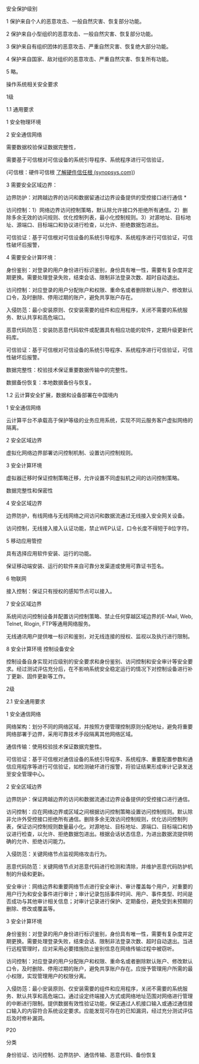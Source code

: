 安全保护级别

1 保护来自个人的恶意攻击、一般自然灾害、恢复部分功能。

2 保护来自小型组织的恶意攻击、一般自然灾害、恢复部分功能。

3 保护来自有组织团体的恶意攻击、严重自然灾害、恢复绝大部分功能。

4 保护来自国家、敌对组织的恶意攻击、严重自然灾害、恢复所有功能。

5 略。



操作系统相关安全要求

1级 

1.1 通用要求

1 安全物理环境

2 安全通信网络

需要数据校验保证数据完整性，

需要基于可信根对可信设备的系统引导程序、系统程序进行可信验证，

(可信根：硬件可信根 [了解硬件信任根 (synopsys.com)](https://www.synopsys.com/zh-cn/china/resources/dwtb/dwtb-cn-q1-21018-rootsoftrusts.html))

3 需要安全区域边界：

边界防护：对跨越边界的访问和数据留通过边界设备提供的受控接口进行通信 *

访问控制：1）网络边界访问控制策略，默认除允许接口外拒绝所有通信。2）删除多余无效的访问规则、优化控制列表，最小化控制规则。3）对源地址、目标地址、源端口、目标端口和协议进行检查，以允许、拒绝数据包进出。

可信验证：基于可信根对可信设备的系统引导程序、系统程序进行可信验证，可信性破坏后报警，

4 需要安全计算环境：

身份鉴别：对登录的用户身份进行标识鉴别，身份具有唯一性，需要有复杂度并定期更换。需要处理登录失败，结束会话、限制非法登录次数、超时自动退出。

访问控制：对应登录的用户分配账户和权限、重命名或者删除默认账户、修改默认口令，及时删除、停用过期的账户，避免共享账户存在。

入侵防范：最小安装原则、仅安装需要的组件和应用程序，关闭不需要的系统服务、默认共享和高危端口。

恶意代码防范：安装防恶意代码软件或配置具有相应功能的软件，定期升级更新代码库。

可信验证：基于可信根对可信设备的系统引导程序、系统程序进行可信验证，可信性破坏后报警。

数据完整性：校验技术保证重要数据传输中的完整性。

数据备份恢复：本地数据备份与恢复。

1.2 云计算安全扩展，数据和设备部署在中国境内

1 安全通信网络

云计算平台不承载高于保护等级的业务应用系统，实现不同云服务客户虚拟网络的隔离。

2 安全区域边界

虚拟化网络边界部署访问控制机制、设置访问控制规则。

3 安全计算环境

虚拟器迁移时保证控制策略迁移，允许设置不同虚拟机之间的访问控制策略。

数据完整性和保密性

4 安全区域边界

边界防护，有线网络与无线网络之间访问和数据流通过无线接入安全网关设备。

访问控制，无线接入接入认证功能，禁止WEP认证，口令长度不得短于8位字符。

5 移动应用管控

具有选择应用软件安装、运行的功能。

保证移动端安装、运行的软件来自可靠分发渠道或使用可靠证书签名。

6 物联网

接入控制：保证只有授权的感知节点可以接入。

7 安全区域边界

系统间访问控制设备并配置访问控制策略、禁止任何穿越区域边界的E-Mail, Web, Telnet, Rlogin, FTP等通用网络服务。

无线通讯用户提供唯一标识和鉴别，对无线连接的授权、监视以及执行进行限制。

8 安全计算环境 控制设备安全

控制设备自身实现对应级别的安全要求和身份鉴别、访问控制和安全审计等安全要求。经过测试评估充分后，在不影响系统安全稳定运行的情况下对控制设备进行补丁更新、固件更新等工作。



2级

2.1 安全通用要求

1 安全通信网络

网络架构：划分不同的网络区域，并按照方便管理控制原则分配地址，避免将重要网络部署于边界，采用可靠技术手段隔离其他网络区域。

通信传输：使用校验技术保证数据完整性。

可信验证：基于可信根对通信设备的系统引导程序、系统程序、重要配置参数和通信应用程序等进行可信验证，如检测破坏进行报警，将验证结果形成审计记录发送至安全管理中心。

2 安全区域边界

边界防护：保证跨越边界的访问和数据流通过边界设备提供的受控接口进行通信。

访问控制：应在网络边界或区域之间根据访问控制策略设置访问控制规则。默认除非允许外受控接口拒绝所有通信。删除多余无效访问控制规则，优化访问控制列表，保证访问控制规则数量最小化。对源地址、目标地址、源端口、目标端口和协议进行检查，以允许、拒绝数据包进出。根据会话状态信息，为进出数据流提供明确的允许、拒绝访问能力。

入侵防范：关键网络节点监视网络攻击行为。

恶意代码防范：关键网络节点对恶意代码进行检测和清除，并维护恶意代码防护机制的升级和更新。

安全审计：网络边界和重要网络节点进行安全审计、审计覆盖每个用户，对重要的用户行为和安全事件进行审计；审计记录包括事件时间、用户、事件类型、时间是否成功与其他审计相关信息；对审计记录进行保护、定期备份，避免受到未预期的删除、修改或覆盖等。

3 安全计算环境

身份鉴别：对登录的用户身份进行标识鉴别，身份具有唯一性，需要有复杂度并定期更换。需要处理登录失败，结束会话、限制非法登录次数、超时自动退出。当进行远程管理时，应对采用必要措施防止鉴别信息在网络传输过程中被窃听。

访问控制：对应登录的用户分配账户和权限、重命名或者删除默认账户、修改默认口令，及时删除、停用过期的账户，避免共享账户存在。应授予管理用户所需的最小权限，实现管理用户的权限分离。

入侵防范：最小安装原则、仅安装需要的组件和应用程序，关闭不需要的系统服务、默认共享和高危端口。通过设定终端接入方式或网络地址范围对网络进行管理的中断进行限制。提供数据有效性验证功能，保证通过人机接口输入或通过通信接口输入的内容符合系统设定要求。应能发现可存在的已知漏洞，经过充分测试评估后及时修补漏洞。

P20



分类

身份验证、访问控制、边界防护、通信传输、恶意代码、备份恢复

